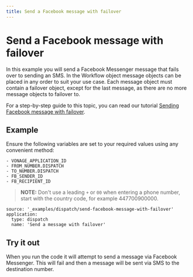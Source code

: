 ```yaml
---
title: Send a Facebook message with failover
---
```


# Send a Facebook message with failover

In this example you will send a Facebook Messenger message that fails over to sending an SMS. In the Workflow object message objects can be placed in any order to suit your use case. Each message object must contain a failover object, except for the last message, as there are no more message objects to failover to.

For a step-by-step guide to this topic, you can read our tutorial [Sending Facebook message with failover](/tutorials/sending-facebook-message-with-failover).

## Example

Ensure the following variables are set to your required values using any convenient method:

```snippet_variables
- VONAGE_APPLICATION_ID
- FROM_NUMBER.DISPATCH
- TO_NUMBER.DISPATCH
- FB_SENDER_ID
- FB_RECIPIENT_ID
```

> **NOTE:** Don't use a leading `+` or `00` when entering a phone number, start with the country code, for example 447700900000.

```code_snippets
source: '_examples/dispatch/send-facebook-message-with-failover'
application:
  type: dispatch
  name: 'Send a message with failover'
```

## Try it out

When you run the code it will attempt to send a message via Facebook Messenger. This will fail and then a message will be sent via SMS to the destination number.
